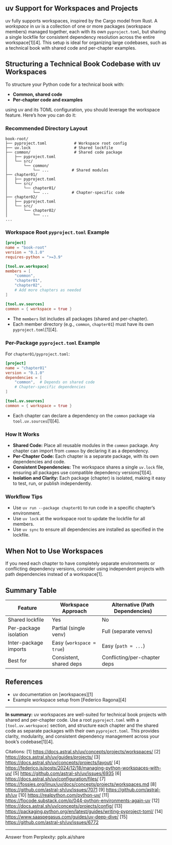## uv Support for Workspaces and Projects

uv fully supports workspaces, inspired by the Cargo model from Rust. A _workspace_ in uv is a collection of one or more packages (workspace members) managed together, each with its own `pyproject.toml`, but sharing a single lockfile for consistent dependency resolution across the entire workspace[1][4]. This setup is ideal for organizing large codebases, such as a technical book with shared code and per-chapter examples.

## Structuring a Technical Book Codebase with uv Workspaces

To structure your Python code for a technical book with:

- **Common, shared code**
- **Per-chapter code and examples**

using uv and its TOML configuration, you should leverage the workspace feature. Here’s how you can do it:

### Recommended Directory Layout

```
book-root/
├── pyproject.toml            # Workspace root config
├── uv.lock                   # Shared lockfile
├── common/                   # Shared code package
│   ├── pyproject.toml
│   └── src/
│       └── common/
│           └── ...          # Shared modules
├── chapter01/
│   ├── pyproject.toml
│   └── src/
│       └── chapter01/
│           └── ...          # Chapter-specific code
├── chapter02/
│   ├── pyproject.toml
│   └── src/
│       └── chapter02/
│           └── ...
...
```

### Workspace Root `pyproject.toml` Example

```toml
[project]
name = "book-root"
version = "0.1.0"
requires-python = ">=3.9"

[tool.uv.workspace]
members = [
    "common",
    "chapter01",
    "chapter02",
    # Add more chapters as needed
]

[tool.uv.sources]
common = { workspace = true }
```

- The `members` list includes all packages (shared and per-chapter).
- Each member directory (e.g., `common`, `chapter01`) must have its own `pyproject.toml`[1][4].

### Per-Package `pyproject.toml` Example

For `chapter01/pyproject.toml`:

```toml
[project]
name = "chapter01"
version = "0.1.0"
dependencies = [
    "common",  # Depends on shared code
    # Chapter-specific dependencies
]

[tool.uv.sources]
common = { workspace = true }
```

- Each chapter can declare a dependency on the `common` package via `tool.uv.sources`[1][4].

### How It Works

- **Shared Code:** Place all reusable modules in the `common` package. Any chapter can import from `common` by declaring it as a dependency.
- **Per-Chapter Code:** Each chapter is a separate package, with its own dependencies and code.
- **Consistent Dependencies:** The workspace shares a single `uv.lock` file, ensuring all packages use compatible dependency versions[1][4].
- **Isolation and Clarity:** Each package (chapter) is isolated, making it easy to test, run, or publish independently.

### Workflow Tips

- Use `uv run --package chapter01` to run code in a specific chapter’s environment.
- Use `uv lock` at the workspace root to update the lockfile for all members.
- Use `uv sync` to ensure all dependencies are installed as specified in the lockfile.

## When Not to Use Workspaces

If you need each chapter to have completely separate environments or conflicting dependency versions, consider using independent projects with path dependencies instead of a workspace[1].

## Summary Table

| Feature               | Workspace Approach        | Alternative (Path Dependencies) |
| --------------------- | ------------------------- | ------------------------------- |
| Shared lockfile       | Yes                       | No                              |
| Per-package isolation | Partial (single venv)     | Full (separate venvs)           |
| Inter-package imports | Easy (`workspace = true`) | Easy (`path = ...`)             |
| Best for              | Consistent, shared deps   | Conflicting/per-chapter deps    |

## References

- uv documentation on [workspaces][1]
- Example workspace setup from [Federico Ragona][4]

---

**In summary:** uv workspaces are well-suited for technical book projects with shared and per-chapter code. Use a root `pyproject.toml` with a `[tool.uv.workspace]` section, and structure each chapter and the shared code as separate packages with their own `pyproject.toml`. This provides clarity, modularity, and consistent dependency management across your book’s codebase[1][4].

Citations:
[1] <https://docs.astral.sh/uv/concepts/projects/workspaces/>
[2] <https://docs.astral.sh/uv/guides/projects/>
[3] <https://docs.astral.sh/uv/concepts/projects/layout/>
[4] <https://federico.is/posts/2024/12/18/managing-python-workspaces-with-uv/>
[5] <https://github.com/astral-sh/uv/issues/6935>
[6] <https://docs.astral.sh/uv/configuration/files/>
[7] <https://fossies.org/linux/uv/docs/concepts/projects/workspaces.md>
[8] <https://github.com/astral-sh/uv/issues/7071>
[9] <https://github.com/astral-sh/uv>
[10] <https://realpython.com/python-uv/>
[11] <https://flocode.substack.com/p/044-python-environments-again-uv>
[12] <https://docs.astral.sh/uv/concepts/projects/config/>
[13] <https://packaging.python.org/en/latest/guides/writing-pyproject-toml/>
[14] <https://www.saaspegasus.com/guides/uv-deep-dive/>
[15] <https://github.com/astral-sh/uv/issues/6772>

---

Answer from Perplexity: pplx.ai/share
